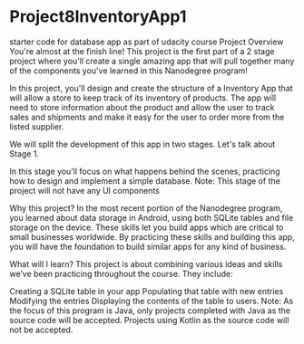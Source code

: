 # Project8InventoryApp1
starter code for database app as part of udacity course
Project Overview
You're almost at the finish line! This project is the first part of a 2 stage project where you'll create a single amazing app that will pull together many of the components you've learned in this Nanodegree program!

In this project, you'll design and create the structure of a Inventory App that will allow a store to keep track of its inventory of products. The app will need to store information about the product and allow the user to track sales and shipments and make it easy for the user to order more from the listed supplier.

We will split the development of this app in two stages. Let's talk about Stage 1.

In this stage you’ll focus on what happens behind the scenes, practicing how to design and implement a simple database. Note: This stage of the project will not have any UI components

Why this project?
In the most recent portion of the Nanodegree program, you learned about data storage in Android, using both SQLite tables and file storage on the device. These skills let you build apps which are critical to small businesses worldwide. By practicing these skills and building this app, you will have the foundation to build similar apps for any kind of business.

What will I Iearn?
This project is about combining various ideas and skills we’ve been practicing throughout the course. They include:

Creating a SQLite table in your app
Populating that table with new entries
Modifying the entries
Displaying the contents of the table to users.
Note: As the focus of this program is Java, only projects completed with Java as the source code will be accepted. Projects using Kotlin as the source code will not be accepted.
